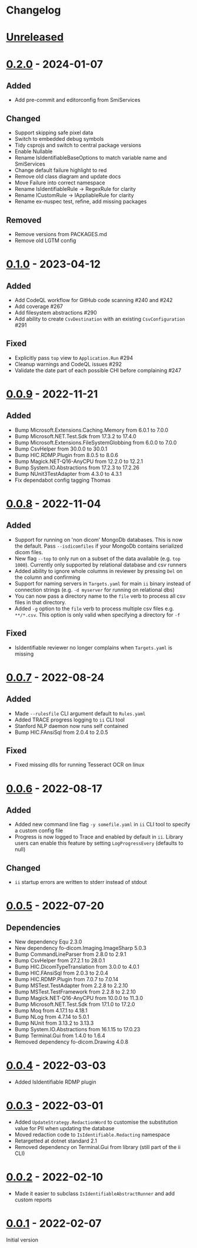# Changelog

# [Unreleased]

# [0.2.0] - 2024-01-07

## Added

-   Add pre-commit and editorconfig from SmiServices

## Changed

-   Support skipping safe pixel data
-   Switch to embedded debug symbols
-   Tidy csprojs and switch to central package versions
-   Enable Nullable
-   Rename IsIdentifiableBaseOptions to match variable name and SmiServices
-   Change default failure highlight to red
-   Remove old class diagram and update docs
-   Move Failure into correct namespace
-   Rename IsIdentifiableRule -> RegexRule for clarity
-   Rename ICustomRule -> IAppliableRule for clarity
-   Rename ex-nuspec test, refine, add missing packages

## Removed

-   Remove versions from PACKAGES.md
-   Remove old LGTM config

# [0.1.0] - 2023-04-12

## Added

-   Add CodeQL workflow for GitHub code scanning #240 and #242
-   Add coverage #267
-   Add filesystem abstractions #290
-   Add ability to create `CsvDestination` with an existing `CsvConfiguration` #291

## Fixed

-   Explicitly pass `top` view to `Application.Run` #294
-   Cleanup warnings and CodeQL issues #292
-   Validate the date part of each possible CHI before complaining #247

# [0.0.9] - 2022-11-21

## Added

-   Bump Microsoft.Extensions.Caching.Memory from 6.0.1 to 7.0.0
-   Bump Microsoft.NET.Test.Sdk from 17.3.2 to 17.4.0
-   Bump Microsoft.Extensions.FileSystemGlobbing from 6.0.0 to 7.0.0
-   Bump CsvHelper from 30.0.0 to 30.0.1
-   Bump HIC.RDMP.Plugin from 8.0.5 to 8.0.6
-   Bump Magick.NET-Q16-AnyCPU from 12.2.0 to 12.2.1
-   Bump System.IO.Abstractions from 17.2.3 to 17.2.26
-   Bump NUnit3TestAdapter from 4.3.0 to 4.3.1
-   Fix dependabot config tagging Thomas

# [0.0.8] - 2022-11-04

## Added

-   Support for running on 'non dicom' MongoDb databases. This is now the default. Pass `--isdicomfiles` if your MongoDb contains serialized dicom files.
-   New flag `--top` to only run on a subset of the data available (e.g. `top 1000`). Currently only supported by relational database and csv runners
-   Added ability to ignore whole columns in reviewer by pressing `Del` on the column and confirming
-   Support for naming servers in `Targets.yaml` for main `ii` binary instead of connection strings (e.g. `-d myserver` for running on relational dbs)
-   You can now pass a directory name to the `file` verb to process all csv files in that directory.
-   Added `-g` option to the `file` verb to process multiple csv files e.g. `**/*.csv`. This option is only valid when specifying a directory for `-f`

## Fixed

-   IsIdentifiable reviewer no longer complains when `Targets.yaml` is missing

# [0.0.7] - 2022-08-24

## Added

-   Made `--rulesfile` CLI argument default to `Rules.yaml`
-   Added TRACE progress logging to `ii` CLI tool
-   Stanford NLP daemon now runs self contained
-   Bump HIC.FAnsiSql from 2.0.4 to 2.0.5

## Fixed

-   Fixed missing dlls for running Tesseract OCR on linux

# [0.0.6] - 2022-08-17

## Added

-   Added new command line flag `-y somefile.yaml` in `ii` CLI tool to specify a custom config file
-   Progress is now logged to Trace and enabled by default in `ii`. Library users can enable this feature by setting `LogProgressEvery` (defaults to null)

## Changed

-   `ii` startup errors are written to stderr instead of stdout

# [0.0.5] - 2022-07-20

## Dependencies

-   New dependency Equ 2.3.0
-   New dependency fo-dicom.Imaging.ImageSharp 5.0.3
-   Bump CommandLineParser from 2.8.0 to 2.9.1
-   Bump CsvHelper from 27.2.1 to 28.0.1
-   Bump HIC.DicomTypeTranslation from 3.0.0 to 4.0.1
-   Bump HIC.FAnsiSql from 2.0.3 to 2.0.4
-   Bump HIC.RDMP.Plugin from 7.0.7 to 7.0.14
-   Bump MSTest.TestAdapter from 2.2.8 to 2.2.10
-   Bump MSTest.TestFramework from 2.2.8 to 2.2.10
-   Bump Magick.NET-Q16-AnyCPU from 10.0.0 to 11.3.0
-   Bump Microsoft.NET.Test.Sdk from 17.1.0 to 17.2.0
-   Bump Moq from 4.17.1 to 4.18.1
-   Bump NLog from 4.7.14 to 5.0.1
-   Bump NUnit from 3.13.2 to 3.13.3
-   Bump System.IO.Abstractions from 16.1.15 to 17.0.23
-   Bump Terminal.Gui from 1.4.0 to 1.6.4
-   Removed dependency fo-dicom.Drawing 4.0.8

# [0.0.4] - 2022-03-03

-   Added IsIdentifiable RDMP plugin

# [0.0.3] - 2022-03-01

-   Added `UpdateStrategy.RedactionWord` to customise the substitution value for PII when updating the database
-   Moved redaction code to `IsIdentifiable.Redacting` namespace
-   Retargetted at dotnet standard 2.1
-   Removed dependency on Terminal.Gui from library (still part of the ii CLI)

# [0.0.2] - 2022-02-10

-   Made it easier to subclass `IsIdentifiableAbstractRunner` and add custom reports

# [0.0.1] - 2022-02-07

Initial version

[Unreleased]: https://github.com/SMI/IsIdentifiable/compare/v0.2.0..main
[0.2.0]: https://github.com/SMI/IsIdentifiable/compare/v0.1.0..v0.2.0
[0.1.0]: https://github.com/SMI/IsIdentifiable/compare/v0.0.9..v0.1.0
[0.0.9]: https://github.com/SMI/IsIdentifiable/compare/v0.0.8..v0.0.9
[0.0.8]: https://github.com/SMI/IsIdentifiable/compare/v0.0.7..v0.0.8
[0.0.7]: https://github.com/SMI/IsIdentifiable/compare/v0.0.6..v0.0.7
[0.0.6]: https://github.com/SMI/IsIdentifiable/compare/v0.0.5..v0.0.6
[0.0.5]: https://github.com/SMI/IsIdentifiable/compare/v0.0.4..v0.0.5
[0.0.4]: https://github.com/SMI/IsIdentifiable/compare/v0.0.3..v0.0.4
[0.0.3]: https://github.com/SMI/IsIdentifiable/compare/v0.0.2..v0.0.3
[0.0.2]: https://github.com/SMI/IsIdentifiable/releases/tag/v0.0.2
[0.0.1]: https://github.com/SMI/IsIdentifiable/releases/tag/v0.0.1
